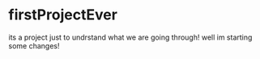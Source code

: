 # firstProjectEver
its a project just to undrstand what we are going through!
well im starting some changes!
